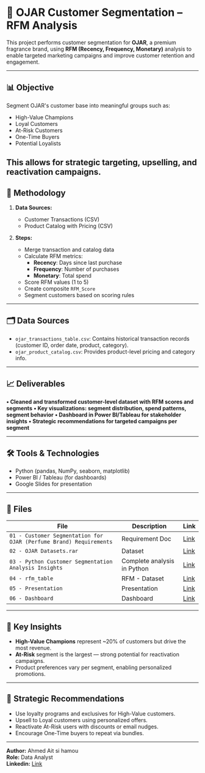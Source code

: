 # 🧴 OJAR Customer Segmentation – RFM Analysis

This project performs customer segmentation for **OJAR**, a premium fragrance brand, using **RFM (Recency, Frequency, Monetary)** analysis to enable targeted marketing campaigns and improve customer retention and engagement.

---

## 📊 Objective

Segment OJAR's customer base into meaningful groups such as:
- High-Value Champions
- Loyal Customers
- At-Risk Customers
- One-Time Buyers
- Potential Loyalists

This allows for strategic targeting, upselling, and reactivation campaigns.
---

## 🧠 Methodology

1. **Data Sources:**
   - Customer Transactions (CSV)
   - Product Catalog with Pricing (CSV)

2. **Steps:**
   - Merge transaction and catalog data
   - Calculate RFM metrics:
     - **Recency**: Days since last purchase
     - **Frequency**: Number of purchases
     - **Monetary**: Total spend
   - Score RFM values (1 to 5)
   - Create composite `RFM_Score`
   - Segment customers based on scoring rules

---

## 🗂️ Data Sources

- `ojar_transactions_table.csv`: Contains historical transaction records (customer ID, order date, product, category).
- `ojar_product_catalog.csv`: Provides product-level pricing and category info.

---

## 📈 Deliverables
**•	Cleaned and transformed customer-level dataset with RFM scores and segments**
**•	Key visualizations: segment distribution, spend patterns, segment behavior**
**•	Dashboard in Power BI/Tableau for stakeholder insights**
**•	Strategic recommendations for targeted campaigns per segment**


---

## 🛠️ Tools & Technologies

- Python (pandas, NumPy, seaborn, matplotlib)
- Power BI / Tableau (for dashboards)
- Google Slides for presentation

---

## 📁 Files

| File | Description | Link |
|------|-------------|------|
| `01 - Customer Segmentation for OJAR (Perfume Brand) Requirements` | Requirement Doc | [Link](https://docs.google.com/document/d/1ueHLhchAxCGJ3Zagrtz0id2zazTWFfpY/edit?usp=sharing&ouid=109021823672467213520&rtpof=true&sd=true) |
| `02 - OJAR Datasets.rar` | Dataset | [Link](https://github.com/Ahmed-Aitsihamou/02-Customer_Segmentation_Analysis_Porfolio_Project_Using_Python_and_Tableau/blob/main/02%20-%20OJAR%20Datasets.rar) |
| `03 - Python Customer Segmentation Analysis Insights` | Complete analysis in Python | [Link](https://github.com/Ahmed-Aitsihamou/02-Customer_Segmentation_Analysis_Porfolio_Project_Using_Python_and_Tableau/blob/main/03%20-%20Python%20Customer%20Segmentation%20Analysis%20Insights.ipynb) |
| `04 - rfm_table`| RFM - Dataset | [Link](https://github.com/Ahmed-Aitsihamou/02-Customer_Segmentation_Analysis_Porfolio_Project_Using_Python_and_Tableau/blob/main/04%20-%20rfm_table.csv) |
| `05 - Presentation` | Presentation | [Link]() |
|`06 - Dashboard ` | Dashboard | [Link]() |


---

## 📌 Key Insights

- **High-Value Champions** represent ~20% of customers but drive the most revenue.
- **At-Risk** segment is the largest — strong potential for reactivation campaigns.
- Product preferences vary per segment, enabling personalized promotions.

---

## 📢 Strategic Recommendations

- Use loyalty programs and exclusives for High-Value customers.
- Upsell to Loyal customers using personalized offers.
- Reactivate At-Risk users with discounts or email nudges.
- Encourage One-Time buyers to repeat via bundles.

---

**Author:** Ahmed Ait si hamou  
**Role:** Data Analyst  
**Linkedin:** [Link](https://www.linkedin.com/in/ahmedaitsihamou/)
